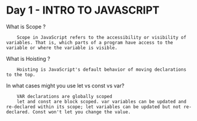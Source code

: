 # Day 1 - INTRO TO JAVASCRIPT

What is Scope ?

        Scope in JavaScript refers to the accessibility or visibility of variables. That is, which parts of a program have access to the variable or where the variable is visible.

What is Hoisting ?

        Hoisting is JavaScript's default behavior of moving declarations to the top.

In what cases might you use let vs const vs var?

        VAR declarations are globally scoped
        let and const are block scoped. var variables can be updated and re-declared within its scope; let variables can be updated but not re-declared. Const won't let you change the value.